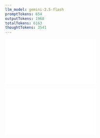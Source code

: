```yaml
---
llm_model: gemini-2.5-flash
promptTokens: 654
outputTokens: 1968
totalTokens: 6163
thoughtTokens: 3541
---
```


![@](steps/Concept.cc64215f.md)

![@](steps/response.97169efd.md)
